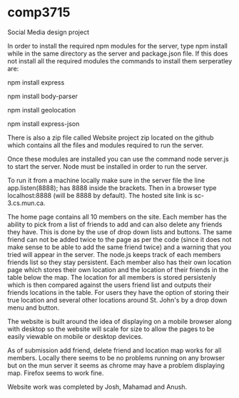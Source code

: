 # comp3715
Social Media design project

In order to install the required npm modules for the server, type npm install while in the same directory as the server and package.json file. 
If this does not install all the required modules the commands to install them serperatley are:

npm install express

npm install body-parser

npm install geolocation

npm install express-json

There is also a zip file called Website project zip located on the github which contains all the files and modules required to run the server.

Once these modules are installed you can use the command node server.js to start the server. Node must be installed in order to run the server.

To run it from a machine locally make sure in the server file the line app.listen(8888); has 8888 inside the brackets. Then in a browser type localhost:8888 (will be 8888 by default). The hosted site link is sc-3.cs.mun.ca.

The home page contains all 10 members on the site. Each member has the ability to pick from a list of friends to add and can also delete any friends they have. This is done by the use of drop down lists and buttons. The same friend can not be added twice to the page as per the code (since it does not make sense to be able to add the same friend twice) and a warning that you tried will appear in the server. The node.js keeps track of each members friends list so they stay persistent. Each member also has their own location page which stores their own location and the location of their friends in the table below the map. The location for all members is stored persistenly which is then compared against the users friend list and outputs their friends locations in the table. For users they have the option of storing their true location and several other locations around St. John's by a drop down menu and button.

The website is built around the idea of displaying on a mobile browser along with desktop so the website will scale for size to allow the pages to be easily viewable on mobile or desktop devices.

As of submission add friend, delete friend and location map works for all members. Locally there seems to be no problems running
on any browser but on the mun server it seems as chrome may have a problem displaying map. Firefox seems to work fine.

Website work was completed by Josh, Mahamad and Anush.
